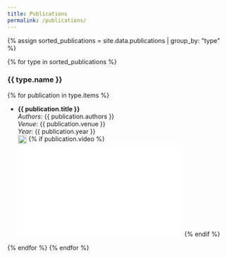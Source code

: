 ```yaml
---
title: Publications
permalink: /publications/
---
```


{% assign sorted_publications = site.data.publications | group_by: "type" %}

{% for type in sorted_publications %}
### {{ type.name }}
{% for publication in type.items %}
  - **{{ publication.title }}**  
    *Authors*: {{ publication.authors }}  
    *Venue*: {{ publication.venue }}  
    *Year*: {{ publication.year }}  
    <a href="{{ publication.link }}" target="_blank" style="display: inline-block; vertical-align: middle;">
      <img src="https://upload.wikimedia.org/wikipedia/commons/8/87/PDF_file_icon.svg" alt="PDF" width="20" height="20" style="vertical-align: middle;" />
    </a>
    {% if publication.video %}
    <iframe width="374" height="210" src="{{ publication.video }}" frameborder="0" allowfullscreen></iframe>
    {% endif %}
{% endfor %}
{% endfor %}